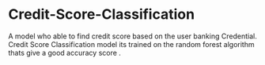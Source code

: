 # Credit-Score-Classification
A model who able to find credit score based on the user banking Credential.
Credit Score Classification model its trained on the random forest algorithm thats give a good accuracy score .
